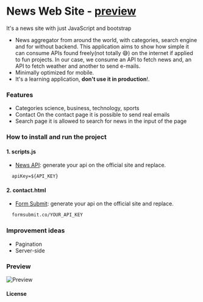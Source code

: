 # News Web Site - [preview](#preview)
It's a news site with just JavaScript and bootstrap

- News aggregator from around the world, with categories, search engine and for without backend. This application aims to show how simple it can consume APIs found freely(not totally 😅) on the internet if applied to fun projects. In our case, we consume an API to fetch news and, an API to fetch weather and another to send e-mails.
- Minimally optimized for mobile.
- It's a learning application, **don't use it in production**!.

### Features
- Categories
  science, business, technology, sports
- Contact
  On the contact page it is possible to send real emails
- Search page
  it is allowed to search for news in the input of the page

### How to install and run the project

#### 1. scripts.js
- [News API](https://newsapi.org/): generate your api on the official site and replace.
```markdown
  apiKey=${API_KEY}
```
#### 2. contact.html
- [Form Submit](https://formsubmit.co/): generate your api on the official site and replace.
```markdown
  formsubmit.co/YOUR_API_KEY
```

### Improvement ideas
- Pagination
- Server-side

### Preview
![Preview](https://github.com/Ulisses22/newsWebSite/blob/master/src/newsWebSitePreview.gif)

#### License
